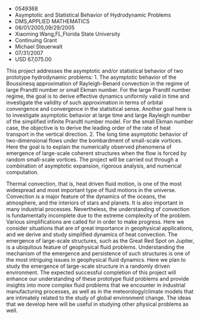 
* 0549368
* Asymptotic and Statistical Behavior of Hydrodynamic Problems
* DMS,APPLIED MATHEMATICS
* 06/01/2005,09/29/2005
* Xiaoming Wang,FL,Florida State University
* Continuing Grant
* Michael Steuerwalt
* 07/31/2007
* USD 67,075.00

This project addresses the asymptotic and/or statistical behavior of two
prototype hydrodynamic problems: 1. The asymptotic behavior of the Boussinesq
approximation of Rayleigh-Benard convection in the regime of large Prandtl
number or small Ekman number. For the large Prandtl number regime, the goal is
to derive effective dynamics uniformly valid in time and investigate the
validity of such approximation in terms of orbital convergence and convergence
in the statistical sense. Another goal here is to investigate asymptotic
behavior at large time and large Rayleigh number of the simplified infinite
Prandtl number model. For the small Ekman number case, the objective is to
derive the leading order of the rate of heat transport in the vertical
direction. 2. The long time asymptotic behavior of two-dimensional flows under
the bombardment of small-scale vortices. Here the goal is to explain the
numerically observed phenomena of emergence of large-scale coherent structures
when the flow is forced by random small-scale vortices. The project will be
carried out through a combination of asymptotic expansion, rigorous analysis,
and numerical computation.

Thermal convection, that is, heat driven fluid motion, is one of the most
widespread and most important type of fluid motions in the universe. Convection
is a major feature of the dynamics of the oceans, the atmosphere, and the
interiors of stars and planets. It is also important in many industrial
processes. Nevertheless, the understanding of convection is fundamentally
incomplete due to the extreme complexity of the problem. Various simplifications
are called for in order to make progress. Here we consider situations that are
of great importance in geophysical applications, and we derive and study
simplified dynamics of heat convection. The emergence of large-scale structures,
such as the Great Red Spot on Jupiter, is a ubiquitous feature of geophysical
fluid problems. Understanding the mechanism of the emergence and persistence of
such structures is one of the most intriguing issues in geophysical fluid
dynamics. Here we plan to study the emergence of large-scale structure in a
randomly driven environment. The expected successful completion of this project
will enhance our understanding of these prototype fluid problems and provide
insights into more complex fluid problems that we encounter in industrial
manufacturing processes, as well as in the meteorology/climate models that are
intimately related to the study of global environment change. The ideas that we
develop here will be useful in studying other physical problems as well.

